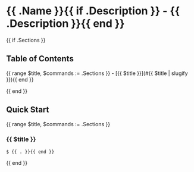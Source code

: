 # {{ .Name }}{{ if .Description }} - {{ .Description }}{{ end }}

{{ if .Sections }}
## Table of Contents
{{ range $title, $commands := .Sections }}
	- [{{ $title }}](#{{ $title | slugify }}){{ end }}

{{ end }}
## Quick Start

{{ range $title, $commands := .Sections }}
### {{ $title }}

```sh{{ range $commands }}
$ {{ . }}{{ end }}
```

{{ end }}

